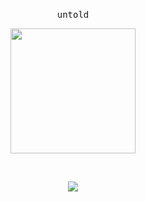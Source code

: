 

<p align="center">
  <br>
  <samp>
    untold
 </p>
 
<p align="center">
   <img src="https://media3.giphy.com/media/vMSXa7KFGx49aeeXhe/200.gif" width="200">

  
</p>
 <br/>
  
<p align="center"><img align="center" src="https://github-readme-stats.vercel.app/api/top-langs/?username=enforcd&theme=dark&layout=compact" /> <br />



<br />
